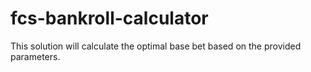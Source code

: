 # fcs-bankroll-calculator
This solution will calculate the optimal base bet based on the provided parameters. 
